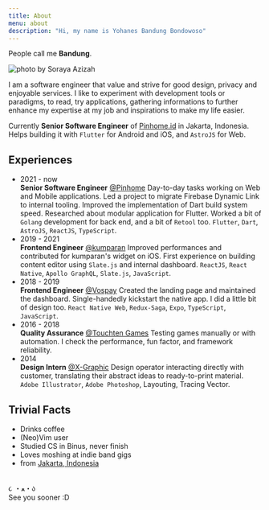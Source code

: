 ```yaml
---
title: About
menu: about
description: "Hi, my name is Yohanes Bandung Bondowoso"
---
```


People call me **Bandung**.

![photo by <a rel="nofollow noreferrer" title="Link to Soraya Azizah Instagram profile" href="https://www.instagram.com/bysorayaazizah/">Soraya Azizah</a>](bandung-mosh-on-tarintih.jpg "Photo of Bandung a moment before crowd-surfing on a band performance")

I am a software engineer that value and strive for good design, privacy and enjoyable services. I like to experiment with development tools or paradigms, to read, try applications, gathering informations to further enhance my expertise at my job and inspirations to make my life easier.

Currently **Senior Software Engineer** of [Pinhome.id](https://www.pinhome.id/) in Jakarta, Indonesia. Helps building it with `Flutter` for Android and iOS, and `AstroJS` for Web.

## Experiences

- <time>2021 - now</time><br>**Senior Software Engineer** [@Pinhome](https://www.pinhome.id/)
Day-to-day tasks working on Web and Mobile applications.
Led a project to migrate Firebase Dynamic Link to internal tooling.
Improved the implementation of Dart build system speed.
Researched about modular application for Flutter.
Worked a bit of `Golang` development for back end, and a bit of `Retool` too.
`Flutter`, `Dart`, `AstroJS`, `ReactJS`, `TypeScript`.
- <time>2019 - 2021</time><br>**Frontend Engineer** [@kumparan](https://kumparan.com/)
Improved performances and contributed for kumparan's widget on iOS.
First experience on building content editor using `Slate.js` and internal dashboard.
`ReactJS`, `React Native`, `Apollo GraphQL`, `Slate.js`, `JavaScript`.
- <time>2018 - 2019</time><br>**Frontend Engineer** [@Vospay](https://vospay.id/)
Created the landing page and maintained the dashboard.
Single-handedly kickstart the native app. I did a little bit of design too.
`React Native Web`, `Redux-Saga`, `Expo`, `TypeScript`, `JavaScript`.
- <time>2016 - 2018</time><br>**Quality Assurance** [@Touchten Games](https://www.touchten.com/)
Testing games manually or with automation.
I check the performance, fun factor, and framework reliability.
- <time>2014</time><br>**Design Intern** [@X-Graphic](https://www.xg.co.id/)
Design operator interacting directly with customer,
translating their abstract ideas to ready-to-print material.
`Adobe Illustrator`, `Adobe Photoshop`, Layouting, Tracing Vector.

## Trivial Facts

- Drinks coffee
- (Neo)Vim user
- Studied CS in Binus, never finish
- Loves moshing at indie band gigs
- from [Jakarta, Indonesia](https://www.openstreetmap.org/relation/6362934#map=11/-6.1767/106.8290)

<br>
 ૮ ・ﻌ・ა
<br>
<span id="down">See you sooner :D</span>
